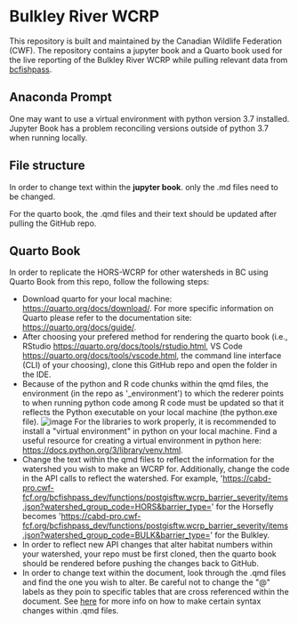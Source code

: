 # Bulkley River WCRP
This repository is built and maintained by the Canadian Wildlife Federation (CWF). The repository contains a jupyter book and a Quarto book used for the live reporting of the Bulkley River WCRP while pulling relevant data from [bcfishpass](https://github.com/smnorris/bcfishpass).

## Anaconda Prompt
One may want to use a virtual environment with python version 3.7 installed. Jupyter Book has a problem reconciling versions outside of python 3.7 when running locally.

## File structure
In order to change text within the **jupyter book**. only the .md files need to be changed.

For the quarto book, the .qmd files and their text should be updated after pulling the GitHub repo. 

## Quarto Book
In order to replicate the HORS-WCRP for other watersheds in BC using Quarto Book from this repo, follow the following steps:

 - Download quarto for your local machine: https://quarto.org/docs/download/. For more specific information on Quarto please refer to the documentation site: https://quarto.org/docs/guide/. 
 - After choosing your prefered method for rendering the quarto book (i.e., RStudio https://quarto.org/docs/tools/rstudio.html, VS Code https://quarto.org/docs/tools/vscode.html, the command line interface (CLI) of your choosing), clone this GitHub repo and open the folder in the IDE.
 - Because of the python and R code chunks within the qmd files, the environment (in the repo as '_environment') to which the rederer points to when running python code among R code must be updated so that it reflects the Python executable on your local machine (the python.exe file). ![image](https://github.com/Canadian-Wildlife-Federation/Horsefly-WCRP/assets/108288081/8d47e62a-7706-4300-8717-d99b14c2df58)
For the libraries to work properly, it is recommended to install a "virtual environment" in python on your local machine. Find a useful resource for creating a virtual environment in python here: https://docs.python.org/3/library/venv.html.
 - Change the text within the qmd files to reflect the information for the watershed you wish to make an WCRP for. Additionally, change the code in the API calls to reflect the watershed. For example, 'https://cabd-pro.cwf-fcf.org/bcfishpass_dev/functions/postgisftw.wcrp_barrier_severity/items.json?watershed_group_code=HORS&barrier_type=' for the Horsefly becomes 'https://cabd-pro.cwf-fcf.org/bcfishpass_dev/functions/postgisftw.wcrp_barrier_severity/items.json?watershed_group_code=BULK&barrier_type=' for the Bulkley.
 - In order to reflect new API changes that alter habitat numbers within your watershed, your repo must be first cloned, then the quarto book should be rendered before pushing the changes back to GitHub.
 - In order to change text within the document, look through the .qmd files and find the one you wish to alter. Be careful not to change the "@" labels as they poin to specific tables that are cross referenced within the document. See [here](https://www.markdownguide.org/basic-syntax/) for more info on how to make certain syntax changes within .qmd files.


